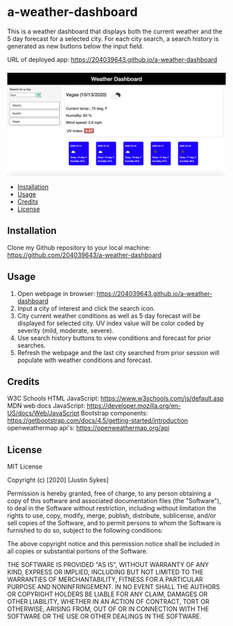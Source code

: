 # a-weather-dashboard

This is a weather dashboard that displays both the current weather and the 5 day forecast for a selected city. For each city search, a search history is generated as new buttons below the input field.

URL of deployed app: https://204039643.github.io/a-weather-dashboard

![screenshotofmywebpage](./assets/Weather-dashboard-screenshot.png)

- [Installation](#installation)
- [Usage](#usage)
- [Credits](#credits)
- [License](#license)

## Installation

Clone my Github repository to your local machine: https://github.com/204039643/a-weather-dashboard

## Usage

1. Open webpage in browser: https://204039643.github.io/a-weather-dashboard
2. Input a city of interest and click the search icon.
3. City current weather conditions as well as 5 day forecast will be displayed for selected city. UV index value will be color coded by severity (mild, moderate, severe).
4. Use search history buttons to view conditions and forecast for prior searches.
5. Refresh the webpage and the last city searched from prior session will populate with weather conditions and forecast.

## Credits

W3C Schools HTML JavaScript: https://www.w3schools.com/js/default.asp
MDN web docs JavaScript: https://developer.mozilla.org/en-US/docs/Web/JavaScript
Bootstrap components: https://getbootstrap.com/docs/4.5/getting-started/introduction
openweathermap api's: https://openweathermap.org/api

## License

MIT License

Copyright (c) [2020] [Justin Sykes]

Permission is hereby granted, free of charge, to any person obtaining a copy
of this software and associated documentation files (the "Software"), to deal
in the Software without restriction, including without limitation the rights
to use, copy, modify, merge, publish, distribute, sublicense, and/or sell
copies of the Software, and to permit persons to whom the Software is
furnished to do so, subject to the following conditions:

The above copyright notice and this permission notice shall be included in all
copies or substantial portions of the Software.

THE SOFTWARE IS PROVIDED "AS IS", WITHOUT WARRANTY OF ANY KIND, EXPRESS OR
IMPLIED, INCLUDING BUT NOT LIMITED TO THE WARRANTIES OF MERCHANTABILITY,
FITNESS FOR A PARTICULAR PURPOSE AND NONINFRINGEMENT. IN NO EVENT SHALL THE
AUTHORS OR COPYRIGHT HOLDERS BE LIABLE FOR ANY CLAIM, DAMAGES OR OTHER
LIABILITY, WHETHER IN AN ACTION OF CONTRACT, TORT OR OTHERWISE, ARISING FROM,
OUT OF OR IN CONNECTION WITH THE SOFTWARE OR THE USE OR OTHER DEALINGS IN THE
SOFTWARE.
